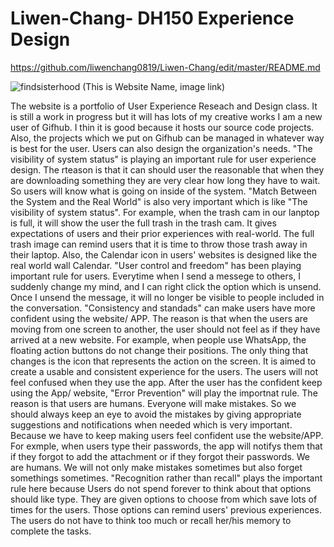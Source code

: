 # Liwen-Chang- DH150 Experience Design 
https://github.com/liwenchang0819/Liwen-Chang/edit/master/README.md

![findsisterhood](https://liwenchang0819.github.io/Liwen-Chang/Screenshot2.png)
(This is Website Name, image link)

The website is a portfolio of User Experience Reseach and Design class. It is still a work in progress but it will has lots of my creative works
I am a new user of Gifhub. I thin it is good because it hosts our source code projects. Also, the projects which we put on Gifhub can be managed in whatever way is best for the user. Users can also design the organization's needs.
"The visibility of system status" is playing an important rule for user experience design. The rteason is that it can should user the reasonable that when they are downloading something they are very clear how long they have to wait. So users will know what is going on inside of the system. 
"Match Between the System and the Real World" is also very important which is like "The visibility of system status". For example, when the trash cam in our lanptop is full, it will show the user the full trash in the trash cam. It gives expectations of users and their prior experiences with real-world. The full trash image can remind users that it is time to throw those trash away in their laptop. Also, the Calendar icon in users' websites is designed like the real world wall Calendar. 
"User control and freedom" has been playing important rule for users. Everytime when I send a messege to others, I suddenly change my mind, and I can right click the option which is unsend. Once I unsend the message, it will no longer be visible to people included in the conversation.
"Consistency and standads" can make users have more confident using the website/ APP. The reason is that when the users are moving from one screen to another, the user should not feel as if they have arrived at a new website. For example, when people use WhatsApp, the floating action buttons do not change their positions. The only thing that changes is the icon that represents the action on the screen. It is aimed to create a usable and consistent experience for the users. The users will not feel confused when they use the app. 
After the user has the confident keep using the App/ website, "Error Prevention" will play the importnat rule. The reason is that users are humans. Everyone will make mistakes. So we should always keep an eye to avoid the mistakes by giving appropriate suggestions and notifications when needed which is very important. Because we have to keep making users feel confident use the website/APP. For exmple, when users type their passwords, the app will notifys them that if they forgot to add the attachment or if they forgot their passwords. We are humans. We will not only make mistakes sometimes but also forget somethings sometimes. 
"Recognition rather than recall" plays the important rule here because Users do not spend forever to think about that options should like type. They are given options to choose from which save lots of times for the users. Those options can remind users' previous experiences. The users do not have to think too much or recall her/his memory to complete the tasks.





